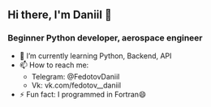 ## Hi there, I'm Daniil 👋
### Beginner Python developer, aerospace engineer
- 🌱 I’m currently learning Python, Backend, API
- 📫 How to reach me:
  - Telegram: @FedotovDaniil
  - Vk: vk.com/fedotov__daniil
- ⚡ Fun fact: I programmed in Fortran😄
<!--
**DaniilFedotov/DaniilFedotov** is a ✨ _special_ ✨ repository because its `README.md` (this file) appears on your GitHub profile.

Here are some ideas to get you started:

- 🔭 I’m currently working on ...
- 🌱 I’m currently learning ...
- 👯 I’m looking to collaborate on ...
- 🤔 I’m looking for help with ...
- 💬 Ask me about ...
- 📫 How to reach me: ...
- 😄 Pronouns: ...
- ⚡ Fun fact: ...
-->
